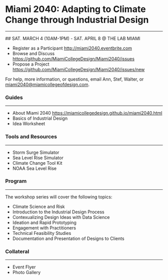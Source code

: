 # Miami 2040: Adapting to Climate Change through Industrial Design
<hr />
## SAT. MARCH 4 (10AM-1PM) - SAT. APRIL 8 @ THE LAB MIAMI 

+ Register as a Participant <http://miami2040.eventbrite.com>
+ Browse and Discuss <https://github.com/MiamiCollegeDesign/Miami2040/issues>
+ Propose a Project <https://github.com/MiamiCollegeDesign/Miami2040/issues/new>

For help, more information, or questions, email Ann, Stef, Walter, or miami2040@miamicollegeofdesign.com.

### Guides
<hr />

+ About Miami 2040 <https://miamicollegedesign.github.io/miami2040.html>
+ Basics of Industrial Design
+ Idea Worksheet 

### Tools and Resources
<hr />

+ Storm Surge Simulator
+ Sea Level Rise Simulator 
+ Climate Change Tool Kit
+ NOAA Sea Level Rise

### Program
<hr />

The workshop series will cover the following topics:
+ Climate Science and Risk
+ Introduction to the Industrial Design Process
+ Contexualizing Design Ideas with Data Science
+ Ideation and Rapid Prototyping
+ Engagement with Practitioners
+ Technical Feasibility Studies
+ Documentation and Presentation of Designs to Clients 

### Collateral 
<hr />

+ Event Flyer
+ Photo Gallery
